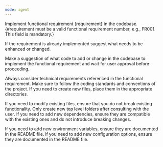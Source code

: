 ```yaml
---
mode: agent
---
```

Implement functional requirement {requirement} in the codebase.
{#requirement must be a valid functional requirement number, e.g., FR001. This field is mandatory.}

If the requirement is already implemented suggest what needs to be enhanced or changed.

Make a suggestion of what code to add or change in the codebase to implement the functional requirement and wait for user approval before proceeding.

Always consider technical requirements referenced in the functional requirement.
Make sure to follow the coding standards and conventions of the project. If you need to create new files, place them in the appropriate directories.

If you need to modify existing files, ensure that you do not break existing functionality.
Only create new top level folders after consulting with the user.
If you need to add new dependencies, ensure they are compatible with the existing ones and do not introduce breaking changes.

If you need to add new environment variables, ensure they are documented in the README file.
If you need to add new configuration options, ensure they are documented in the README file.